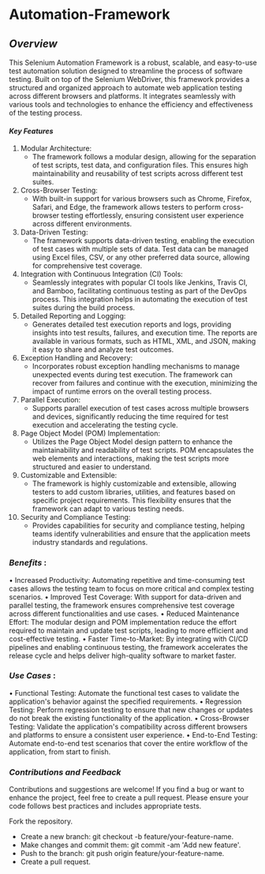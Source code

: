 # Automation-Framework
 
## _Overview_
This Selenium Automation Framework is a robust, scalable, and easy-to-use test automation solution designed to streamline the process of software testing. Built on top of the Selenium WebDriver, this framework provides a structured and organized approach to automate web application testing across different browsers and platforms. It integrates seamlessly with various tools and technologies to enhance the efficiency and effectiveness of the testing process.

#### _Key Features_
1. Modular Architecture:
    - The framework follows a modular design, allowing for the separation of test scripts, test data, and configuration files. This ensures high maintainability and reusability of test scripts across different test suites.
2. Cross-Browser Testing:
    - With built-in support for various browsers such as Chrome, Firefox, Safari, and Edge, the framework allows testers to perform cross-browser testing effortlessly, ensuring consistent user experience across different environments.
3. Data-Driven Testing:
    - The framework supports data-driven testing, enabling the execution of test cases with multiple sets of data. Test data can be managed using Excel files, CSV, or any other preferred data source, allowing for comprehensive test coverage.
4. Integration with Continuous Integration (CI) Tools:
    - Seamlessly integrates with popular CI tools like Jenkins, Travis CI, and Bamboo, facilitating continuous testing as part of the DevOps process. This integration helps in automating the execution of test suites during the build process.
5. Detailed Reporting and Logging:
    - Generates detailed test execution reports and logs, providing insights into test results, failures, and execution time. The reports are available in various formats, such as HTML, XML, and JSON, making it easy to share and analyze test outcomes.
6. Exception Handling and Recovery:
    - Incorporates robust exception handling mechanisms to manage unexpected events during test execution. The framework can recover from failures and continue with the execution, minimizing the impact of runtime errors on the overall testing process.
7. Parallel Execution:
    - Supports parallel execution of test cases across multiple browsers and devices, significantly reducing the time required for test execution and accelerating the testing cycle.
8. Page Object Model (POM) Implementation:
    - Utilizes the Page Object Model design pattern to enhance the maintainability and readability of test scripts. POM encapsulates the web elements and interactions, making the test scripts more structured and easier to understand.
9. Customizable and Extensible:
    - The framework is highly customizable and extensible, allowing testers to add custom libraries, utilities, and features based on specific project requirements. This flexibility ensures that the framework can adapt to various testing needs.
10.	Security and Compliance Testing:
    - Provides capabilities for security and compliance testing, helping teams identify vulnerabilities and ensure that the application meets industry standards and regulations.

### _Benefits_ :
•	Increased Productivity: Automating repetitive and time-consuming test cases allows the testing team to focus on more critical and complex testing scenarios.
•	Improved Test Coverage: With support for data-driven and parallel testing, the framework ensures comprehensive test coverage across different functionalities and use cases.
•	Reduced Maintenance Effort: The modular design and POM implementation reduce the effort required to maintain and update test scripts, leading to more efficient and cost-effective testing.
•	Faster Time-to-Market: By integrating with CI/CD pipelines and enabling continuous testing, the framework accelerates the release cycle and helps deliver high-quality software to market faster.

### _Use Cases_ :
•	Functional Testing: Automate the functional test cases to validate the application's behavior against the specified requirements.
•	Regression Testing: Perform regression testing to ensure that new changes or updates do not break the existing functionality of the application.
•	Cross-Browser Testing: Validate the application's compatibility across different browsers and platforms to ensure a consistent user experience.
•	End-to-End Testing: Automate end-to-end test scenarios that cover the entire workflow of the application, from start to finish.

### _Contributions and Feedback_
Contributions and suggestions are welcome! If you find a bug or want to enhance the project, feel free to create a pull request. Please ensure your code follows best practices and includes appropriate tests.

Fork the repository.
- Create a new branch: git checkout -b feature/your-feature-name.
- Make changes and commit them: git commit -am 'Add new feature'.
- Push to the branch: git push origin feature/your-feature-name.
- Create a pull request.
